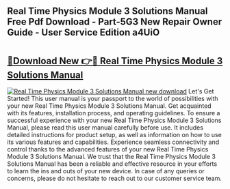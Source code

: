 ## Real Time Physics Module 3 Solutions Manual Free Pdf Download - Part-5G3 New Repair Owner Guide - User Service Edition a4UiO

# <h2><a href="http://bc94849.oget.top/?id=Real+Time+Physics+Module+3+Solutions+Manual">🔗Download New 👉🔴 Real Time Physics Module 3 Solutions Manual</a></h2>

[![Real Time Physics Module 3 Solutions Manual new download](https://i.imgur.com/5g1atiW.png)](http://bc94849.oget.top/?id=Real+Time+Physics+Module+3+Solutions+Manual)
Let's Get Started! This user manual is your passport to the world of possibilities with your new Real Time Physics Module 3 Solutions Manual. Get acquainted with its features, installation process, and operating guidelines. To ensure a successful experience with your new Real Time Physics Module 3 Solutions Manual, please read this user manual carefully before use. It includes detailed instructions for product setup, as well as information on how to use its various features and capabilities. Experience seamless connectivity and control thanks to the advanced features of your new Real Time Physics Module 3 Solutions Manual. We trust that the Real Time Physics Module 3 Solutions Manual has been a reliable and effective resource in your efforts to learn the ins and outs of your new device. In case of any queries or concerns, please do not hesitate to reach out to our customer service team.

